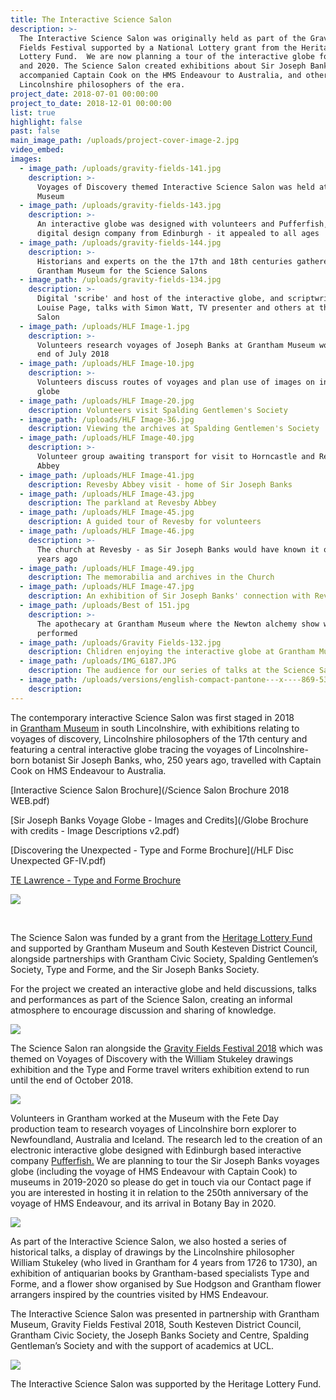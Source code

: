 ```yaml
---
title: The Interactive Science Salon
description: >-
  The Interactive Science Salon was originally held as part of the Gravity
  Fields Festival supported by a National Lottery grant from the Heritage
  Lottery Fund.  We are now planning a tour of the interactive globe for 2019
  and 2020. The Science Salon created exhibitions about Sir Joseph Banks who
  accompanied Captain Cook on the HMS Endeavour to Australia, and other
  Lincolnshire philosophers of the era.
project_date: 2018-07-01 00:00:00
project_to_date: 2018-12-01 00:00:00
list: true
highlight: false
past: false
main_image_path: /uploads/project-cover-image-2.jpg
video_embed:
images:
  - image_path: /uploads/gravity-fields-141.jpg
    description: >-
      Voyages of Discovery themed Interactive Science Salon was held at Grantham
      Museum
  - image_path: /uploads/gravity-fields-143.jpg
    description: >-
      An interactive globe was designed with volunteers and Pufferfish, a
      digital design company from Edinburgh - it appealed to all ages
  - image_path: /uploads/gravity-fields-144.jpg
    description: >-
      Historians and experts on the the 17th and 18th centuries gathered at
      Grantham Museum for the Science Salons
  - image_path: /uploads/gravity-fields-134.jpg
    description: >-
      Digital 'scribe' and host of the interactive globe, and scriptwriter,
      Louise Page, talks with Simon Watt, TV presenter and others at the Science
      Salon
  - image_path: /uploads/HLF Image-1.jpg
    description: >-
      Volunteers research voyages of Joseph Banks at Grantham Museum workshop
      end of July 2018
  - image_path: /uploads/HLF Image-10.jpg
    description: >-
      Volunteers discuss routes of voyages and plan use of images on interactive
      globe
  - image_path: /uploads/HLF Image-20.jpg
    description: Volunteers visit Spalding Gentlemen's Society
  - image_path: /uploads/HLF Image-36.jpg
    description: Viewing the archives at Spalding Gentlemen's Society
  - image_path: /uploads/HLF Image-40.jpg
    description: >-
      Volunteer group awaiting transport for visit to Horncastle and Revesby
      Abbey
  - image_path: /uploads/HLF Image-41.jpg
    description: Revesby Abbey visit - home of Sir Joseph Banks
  - image_path: /uploads/HLF Image-43.jpg
    description: The parkland at Revesby Abbey
  - image_path: /uploads/HLF Image-45.jpg
    description: A guided tour of Revesby for volunteers
  - image_path: /uploads/HLF Image-46.jpg
    description: >-
      The church at Revesby - as Sir Joseph Banks would have known it over 250
      years ago
  - image_path: /uploads/HLF Image-49.jpg
    description: The memorabilia and archives in the Church
  - image_path: /uploads/HLF Image-47.jpg
    description: An exhibition of Sir Joseph Banks' connection with Revesby
  - image_path: /uploads/Best of 151.jpg
    description: >-
      The apothecary at Grantham Museum where the Newton alchemy show was
      performed
  - image_path: /uploads/Gravity Fields-132.jpg
    description: Chlidren enjoying the interactive globe at Grantham Museum
  - image_path: /uploads/IMG_6187.JPG
    description: The audience for our series of talks at the Science Salon
  - image_path: /uploads/versions/english-compact-pantone---x----869-535x---.jpg
    description:
---
```


The contemporary interactive Science Salon was first staged in 2018 in [Grantham Museum](http://www.granthammuseum.org.uk/2018/12/05/science-salon-at-grantham-museum-feedback/) in south Lincolnshire, with exhibitions relating to voyages of discovery, Lincolnshire philosophers of the 17th century and featuring a central interactive globe tracing the voyages of Lincolnshire-born botanist Sir Joseph Banks, who, 250 years ago, travelled with Captain Cook on HMS Endeavour to Australia. 

[Interactive Science Salon Brochure](/Science Salon Brochure 2018 WEB.pdf)

[Sir Joseph Banks Voyage Globe - Images and Credits](/Globe Brochure with credits - Image Descriptions v2.pdf)

[Discovering the Unexpected - Type and Forme Brochure](/HLF Disc Unexpected GF-IV.pdf)

[TE Lawrence - Type and Forme Brochure](/HLF%20TEL-in-Word-and-Image-17MB-1.pdf)

![](/uploads/gravity-fields-145.jpg)

 

The Science Salon was funded by a grant from the [Heritage Lottery Fund](https://www.hlf.org.uk/) and supported by Grantham Museum and South Kesteven District Council, alongside partnerships with Grantham Civic Society, Spalding Gentlemen’s Society, Type and Forme, and the Sir Joseph Banks Society.

For the project we created an interactive globe and held discussions, talks and performances as part of the Science Salon, creating an informal atmosphere to encourage discussion and sharing of knowledge.

![](/uploads/gravity-fields-128.jpg)

The Science Salon ran alongside the [Gravity Fields Festival 2018](http://www.gravityfields.co.uk/) which was themed on Voyages of Discovery with the William Stukeley drawings exhibition and the Type and Forme travel writers exhibition extend to run until the end of October 2018.

![](/uploads/gravity-fields-129.jpg)

Volunteers in Grantham worked at the Museum with the Fete Day production team to research voyages of Lincolnshire born explorer to Newfoundland, Australia and Iceland. The research led to the creation of an electronic interactive globe designed with Edinburgh based interactive company [Pufferfish.](https://pufferfishdisplays.com/) We are planning to tour the Sir Joseph Banks voyages globe (including the voyage of HMS Endeavour with Captain Cook) to museums in 2019-2020 so please do get in touch via our Contact page if you are interested in hosting it in relation to the 250th anniversary of the voyage of HMS Endeavour, and its arrival in Botany Bay in 2020.

![](/uploads/hlf-image-15.jpg)

As part of the Interactive Science Salon, we also hosted a series of historical talks, a display of drawings by the Lincolnshire philosopher William Stukeley (who lived in Grantham for 4 years from 1726 to 1730), an exhibition of antiquarian books by Grantham-based specialists Type and Forme, and a flower show organised by Sue Hodgson and Grantham flower arrangers inspired by the countries visited by HMS Endeavour.

The Interactive Science Salon was presented in partnership with Grantham Museum, Gravity Fields Festival 2018, South Kesteven District Council, Grantham Civic Society, the Joseph Banks Society and Centre, Spalding Gentleman’s Society and with the support of academics at UCL.

![](/uploads/gravity-fields-131.jpg)

The Interactive Science Salon was supported by the Heritage Lottery Fund.